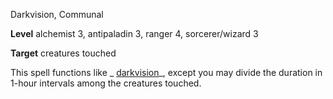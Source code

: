 Darkvision, Communal

**Level** alchemist 3, antipaladin 3, ranger 4, sorcerer/wizard 3

**Target** creatures touched

This spell functions like _ [darkvision](spells/darkvision#_darkvision)_, except you may divide the duration in 1-hour intervals among the creatures touched.

